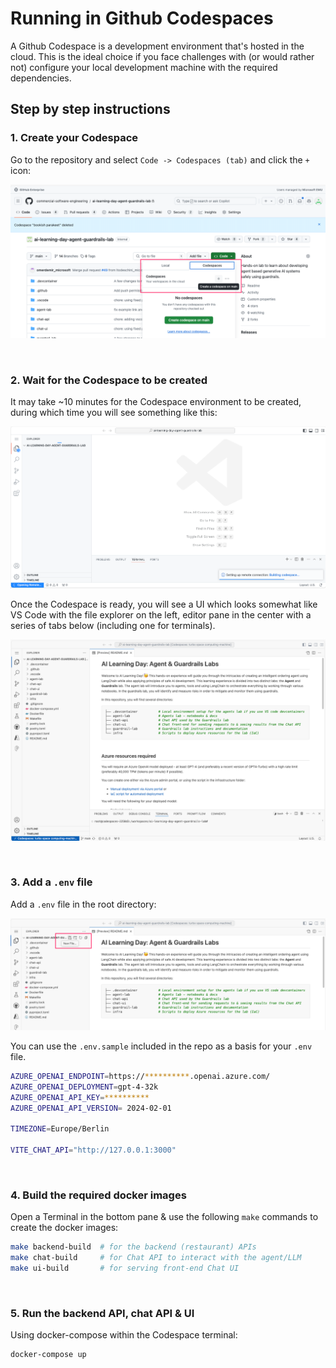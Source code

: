 # Running in Github Codespaces 

A Github Codespace is a development environment that's hosted in the cloud.
This is the ideal choice if you face challenges with (or would rather not) configure 
your local development machine with the required dependencies. 

## Step by step instructions 

### 1. Create your Codespace 

Go to the repository and select `Code -> Codespaces (tab)` and click the `+` icon:

![Create Codespace](images/codespace-1.png)

<br>

### 2. Wait for the Codespace to be created 

It may take ~10 minutes for the Codespace environment to be created, during which time you will see something like this:

![Creating & waiting](images/codespace-2.png)

Once the Codespace is ready, you will see a UI which looks somewhat like VS Code with the file explorer on the left, editor pane in the center with a series of tabs below (including one for terminals). 

![Codespace ready](images/codespace-3.png)

<br>

### 3. Add a `.env` file

Add a `.env` file in the root directory:

![Add a file](images/codespace-4.png)

You can use the `.env.sample` included in the repo as a basis for your `.env` file.

```bash 
AZURE_OPENAI_ENDPOINT=https://**********.openai.azure.com/
AZURE_OPENAI_DEPLOYMENT=gpt-4-32k
AZURE_OPENAI_API_KEY=**********
AZURE_OPENAI_API_VERSION= 2024-02-01

TIMEZONE=Europe/Berlin

VITE_CHAT_API="http://127.0.0.1:3000"
```

<br>

### 4. Build the required docker images 

Open a Terminal in the bottom pane & use the following `make` commands to create the docker images: 

```bash 
make backend-build  # for the backend (restaurant) APIs 
make chat-build     # for Chat API to interact with the agent/LLM
make ui-build       # for serving front-end Chat UI 
```

<br>


### 5. Run the backend API, chat API & UI 

Using docker-compose within the Codespace terminal: 

```bash 
docker-compose up 
```